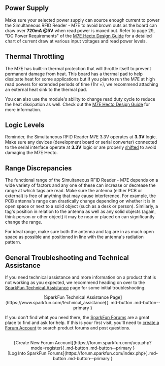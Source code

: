 ## Power Supply

Make sure your selected power supply can source enough current to power the Simultaneous RFID Reader - M7E to avoid brown outs as the board can draw over <b>720mA @5V</b> when read power is maxed out. Refer to page 29, "DC Power Requirements" of the [M7E Hecto Design Guide](./assets/component_documentation/M7E_HECTO_User_Guide.pdf) for a detailed chart of current draw at various input voltages and read power levels.

## Thermal Throttling

The M7E has built-in thermal protection that will throttle itself to prevent permanent damage from heat. This board has a thermal pad to help dissipate heat for some applications but if you plan to run the M7E at high read powers for extended periods of time (1hr +), we recommend attaching an external heat sink to the thermal pad.

You can also use the module's ability to change read duty cycle to reduce the heat dissipation as well. Check out the [M7E Hecto Design Guide](./assets/component_documentation/M7E_HECTO_User_Guide.pdf) for more information.

## Logic Levels

Reminder, the Simultaneous RFID Reader M7E 3.3V operates at <b>3.3V</b> logic. Make sure any devices (development board or serial converter) connected to the serial interface operate at <b>3.3V</b> logic or are properly [shifted](https://learn.sparkfun.com/tutorials/logic-levels) to avoid damaging the M7E Hecto.

## Range Discrepancies

The functional range of the Simultaneous RFID Reader - M7E depends on a wide variety of factors and any one of these can increase or decrease the range at which tags are read. Make sure the antenna (either PCB or external) is free of anything that may cause interference. For example, the PCB antenna's range can drastically change depending on whether it is in open space or next to a solid object (such as a desk or person). Similarly, a tag's position in relation to the antenna as well as any solid objects (again, think person or other object) it may be near or placed on can significantly change the range.

For ideal range, make sure both the antenna and tag are in as much open space as possible and positioned in line with the antenna's radiation pattern. 

## General Troubleshooting and Technical Assistance

If you need technical assistance and more information on a product that is not working as you expected, we recommend heading on over to the [SparkFun Technical Assistance](https://www.sparkfun.com/technical_assistance) page for some initial troubleshooting.

<center>
[SparkFun Technical Assistance Page](https://www.sparkfun.com/technical_assistance){ .md-button .md-button--primary }
</center>

If you don't find what you need there, the [SparkFun Forums](https://forum.sparkfun.com/index.php) are a great place to find and ask for help. If this is your first visit, you'll need to [create a Forum Account](https://forum.sparkfun.com/ucp.php?mode=register) to search product forums and post questions.<br /><br />

<center>
[Create New Forum Account](https://forum.sparkfun.com/ucp.php?mode=register){ .md-button .md-button--primary }
</center>

<center>
[Log Into SparkFun Forums](https://forum.sparkfun.com/index.php){ .md-button .md-button--primary }
</center>


